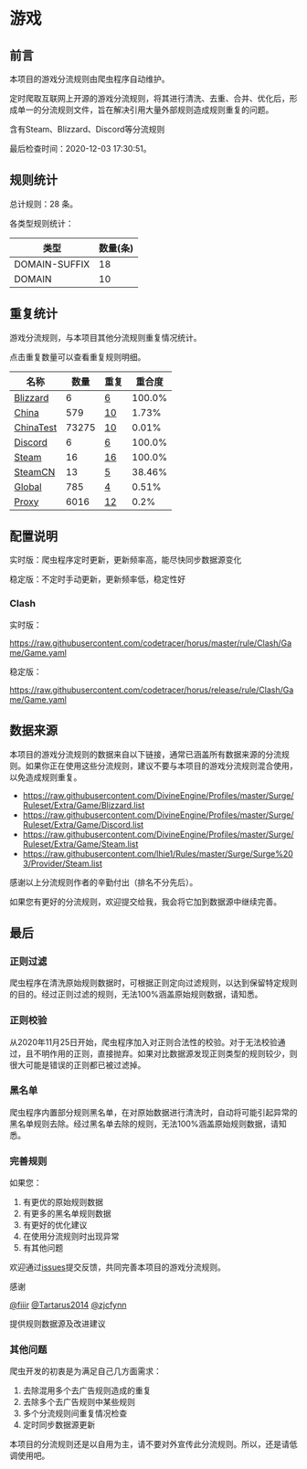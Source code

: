 # 游戏

## 前言

本项目的游戏分流规则由爬虫程序自动维护。

定时爬取互联网上开源的游戏分流规则，将其进行清洗、去重、合并、优化后，形成单一的分流规则文件，旨在解决引用大量外部规则造成规则重复的问题。

含有Steam、Blizzard、Discord等分流规则



最后检查时间：2020-12-03 17:30:51。

## 规则统计

总计规则：28 条。

各类型规则统计：

| 类型 | 数量(条) |
| ---- | ---- |
| DOMAIN-SUFFIX | 18 |
| DOMAIN | 10 |
## 重复统计

游戏分流规则，与本项目其他分流规则重复情况统计。

点击重复数量可以查看重复规则明细。

| 名称 | 数量 | 重复 | 重合度 |
| ---- | ---- | ---- | ------ |
|  [Blizzard](https://github.com/codetracer/horus/tree/master/rule/Clash/Blizzard)    | 6   | [6](https://github.com/codetracer/horus/tree/master/rule/Clash/Game/Repeat.list)   |   100.0% |
|  [China](https://github.com/codetracer/horus/tree/master/rule/Clash/China)    | 579   | [10](https://github.com/codetracer/horus/tree/master/rule/Clash/Game/Repeat.list)   |   1.73% |
|  [ChinaTest](https://github.com/codetracer/horus/tree/master/rule/Clash/ChinaTest)    | 73275   | [10](https://github.com/codetracer/horus/tree/master/rule/Clash/Game/Repeat.list)   |   0.01% |
|  [Discord](https://github.com/codetracer/horus/tree/master/rule/Clash/Discord)    | 6   | [6](https://github.com/codetracer/horus/tree/master/rule/Clash/Game/Repeat.list)   |   100.0% |
|  [Steam](https://github.com/codetracer/horus/tree/master/rule/Clash/Steam)    | 16   | [16](https://github.com/codetracer/horus/tree/master/rule/Clash/Game/Repeat.list)   |   100.0% |
|  [SteamCN](https://github.com/codetracer/horus/tree/master/rule/Clash/SteamCN)    | 13   | [5](https://github.com/codetracer/horus/tree/master/rule/Clash/Game/Repeat.list)   |   38.46% |
|  [Global](https://github.com/codetracer/horus/tree/master/rule/Clash/Global)    | 785   | [4](https://github.com/codetracer/horus/tree/master/rule/Clash/Game/Repeat.list)   |   0.51% |
|  [Proxy](https://github.com/codetracer/horus/tree/master/rule/Clash/Proxy)    | 6016   | [12](https://github.com/codetracer/horus/tree/master/rule/Clash/Game/Repeat.list)   |   0.2% |
## 配置说明

实时版：爬虫程序定时更新，更新频率高，能尽快同步数据源变化

稳定版：不定时手动更新，更新频率低，稳定性好

### Clash 
实时版：

https://raw.githubusercontent.com/codetracer/horus/master/rule/Clash/Game/Game.yaml

稳定版：

https://raw.githubusercontent.com/codetracer/horus/release/rule/Clash/Game/Game.yaml

## 数据来源

本项目的游戏分流规则的数据来自以下链接，通常已涵盖所有数据来源的分流规则。如果你正在使用这些分流规则，建议不要与本项目的游戏分流规则混合使用，以免造成规则重复。

- https://raw.githubusercontent.com/DivineEngine/Profiles/master/Surge/Ruleset/Extra/Game/Blizzard.list
- https://raw.githubusercontent.com/DivineEngine/Profiles/master/Surge/Ruleset/Extra/Game/Discord.list
- https://raw.githubusercontent.com/DivineEngine/Profiles/master/Surge/Ruleset/Extra/Game/Steam.list
- https://raw.githubusercontent.com/lhie1/Rules/master/Surge/Surge%203/Provider/Steam.list


感谢以上分流规则作者的辛勤付出（排名不分先后）。

如果您有更好的分流规则，欢迎提交给我，我会将它加到数据源中继续完善。

## 最后

### 正则过滤

爬虫程序在清洗原始规则数据时，可根据正则定向过滤规则，以达到保留特定规则的目的。经过正则过滤的规则，无法100%涵盖原始规则数据，请知悉。

### 正则校验

从2020年11月25日开始，爬虫程序加入对正则合法性的校验。对于无法校验通过，且不明作用的正则，直接抛弃。如果对比数据源发现正则类型的规则较少，则很大可能是错误的正则都已被过滤掉。

### 黑名单

爬虫程序内置部分规则黑名单，在对原始数据进行清洗时，自动将可能引起异常的黑名单规则去除。经过黑名单去除的规则，无法100%涵盖原始规则数据，请知悉。

### 完善规则

如果您：

1. 有更优的原始规则数据
2. 有更多的黑名单规则数据
3. 有更好的优化建议
4. 在使用分流规则时出现异常
5. 有其他问题

欢迎通过[issues](https://github.com/codetracer/horus/issues/new)提交反馈，共同完善本项目的游戏分流规则。

感谢

[@fiiir](https://github.com/fiiir) [@Tartarus2014](https://github.com/Tartarus2014) [@zjcfynn](https://github.com/zjcfynn) 

提供规则数据源及改进建议

### 其他问题

爬虫开发的初衷是为满足自己几方面需求：

1. 去除混用多个去广告规则造成的重复
2. 去除多个去广告规则中某些规则
3. 多个分流规则间重复情况检查
4. 定时同步数据源更新

本项目的分流规则还是以自用为主，请不要对外宣传此分流规则。所以，还是请低调使用吧。